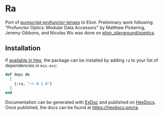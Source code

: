 # Ra

Port of [purescript-profunctor-lenses] to Elixir.
Preliminary work following "Profunctor Optics: Modular Data Accessors" by Matthew Pickering, Jeremy Gibbons, and Nicolas Wu was done on [elixir_playground/poptics].

## Installation

If [available in Hex](https://hex.pm/docs/publish), the package can be installed
by adding `ra` to your list of dependencies in `mix.exs`:

```elixir
def deps do
  [
    {:ra, "~> 0.1.0"}
  ]
end
```

Documentation can be generated with [ExDoc](https://github.com/elixir-lang/ex_doc)
and published on [HexDocs](https://hexdocs.pm). Once published, the docs can
be found at <https://hexdocs.pm/ra>.

[purescript-profunctor-lenses]: https://github.com/purescript-contrib/purescript-profunctor-lenses/tree/v8.0.0
[elixir_playground/poptics]: https://github.com/Shakadak/elixir_playground/tree/0efaec25365033d7638cccb24873bd9b2b94ad7c/poptics
